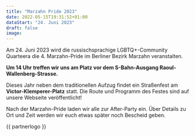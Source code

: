 ```yaml
---
title: "Marzahn Pride 2023"
date: 2022-05-15T19:31:52+01:00
dataStart: "24. Juni 2023"
draft: false
image:
---
```


Am 24. Juni 2023 wird die russischsprachige LGBTQ+-Community Quarteera die 4. Marzahn-Pride im Berliner Bezirk Marzahn veranstalten.

**Um 14 Uhr treffen wir uns am Platz vor dem S-Bahn-Ausgang Raoul-Wallenberg-Strasse.**

Dieses Jahr neben dem traditionellen Aufzug findet ein Straßenfest am **Victor-Klemperer-Platz** statt. Die Route und Programm des Festes sind auf unsere Webseite veröffentlicht!

Nach der Marzahn-Pride laden wir alle zur After-Party ein. Über Details zu Ort und Zeit werden wir euch etwas später noch Bescheid geben.

{{ partnerlogo }}